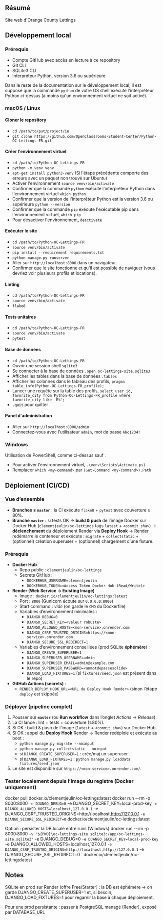 ## Résumé

Site web d'Orange County Lettings

## Développement local

### Prérequis

- Compte GitHub avec accès en lecture à ce repository
- Git CLI
- SQLite3 CLI
- Interpréteur Python, version 3.6 ou supérieure

Dans le reste de la documentation sur le développement local, il est supposé que la commande `python` de votre OS shell exécute l'interpréteur Python ci-dessus (à moins qu'un environnement virtuel ne soit activé).

### macOS / Linux

#### Cloner le repository

- `cd /path/to/put/project/in`
- `git clone https://github.com/OpenClassrooms-Student-Center/Python-OC-Lettings-FR.git`

#### Créer l'environnement virtuel

- `cd /path/to/Python-OC-Lettings-FR`
- `python -m venv venv`
- `apt-get install python3-venv` (Si l'étape précédente comporte des erreurs avec un paquet non trouvé sur Ubuntu)
- Activer l'environnement `source venv/bin/activate`
- Confirmer que la commande `python` exécute l'interpréteur Python dans l'environnement virtuel
`which python`
- Confirmer que la version de l'interpréteur Python est la version 3.6 ou supérieure `python --version`
- Confirmer que la commande `pip` exécute l'exécutable pip dans l'environnement virtuel, `which pip`
- Pour désactiver l'environnement, `deactivate`

#### Exécuter le site

- `cd /path/to/Python-OC-Lettings-FR`
- `source venv/bin/activate`
- `pip install --requirement requirements.txt`
- `python manage.py runserver`
- Aller sur `http://localhost:8000` dans un navigateur.
- Confirmer que le site fonctionne et qu'il est possible de naviguer (vous devriez voir plusieurs profils et locations).

#### Linting

- `cd /path/to/Python-OC-Lettings-FR`
- `source venv/bin/activate`
- `flake8`

#### Tests unitaires

- `cd /path/to/Python-OC-Lettings-FR`
- `source venv/bin/activate`
- `pytest`

#### Base de données

- `cd /path/to/Python-OC-Lettings-FR`
- Ouvrir une session shell `sqlite3`
- Se connecter à la base de données `.open oc-lettings-site.sqlite3`
- Afficher les tables dans la base de données `.tables`
- Afficher les colonnes dans le tableau des profils, `pragma table_info(Python-OC-Lettings-FR_profile);`
- Lancer une requête sur la table des profils, `select user_id, favorite_city from
  Python-OC-Lettings-FR_profile where favorite_city like 'B%';`
- `.quit` pour quitter

#### Panel d'administration

- Aller sur `http://localhost:8000/admin`
- Connectez-vous avec l'utilisateur `admin`, mot de passe `Abc1234!`

### Windows

Utilisation de PowerShell, comme ci-dessus sauf :

- Pour activer l'environnement virtuel, `.\venv\Scripts\Activate.ps1` 
- Remplacer `which <my-command>` par `(Get-Command <my-command>).Path`





## Déploiement (CI/CD)

### Vue d’ensemble
- **Branches ≠ `master`** : la CI exécute `flake8` + `pytest` avec couverture ≥ 80%.
- **Branche `master`** : si tests OK → **build & push** de l’image Docker sur Docker Hub
  (`clementjeulin/oc-lettings` tags `latest` + `<commit_sha>`) → **déclenchement** du
  déploiement Render via **Deploy Hook** → Render redémarre le conteneur et exécute :
  `migrate` + `collectstatic` + (optionnel) création superuser + (optionnel) chargement d’une fixture.

### Prérequis
- **Docker Hub**
  - Repo public : `clementjeulin/oc-lettings`
  - Secrets GitHub :  
    - `DOCKERHUB_USERNAME=clementjeulin`  
    - `DOCKERHUB_TOKEN=<Access Token Docker Hub (Read/Write)>`
- **Render (Web Service → Existing Image)**
  - Image : `docker.io/clementjeulin/oc-lettings:latest`
  - Port : `8000` (Gunicorn écoute sur `0.0.0.0:8000`)
  - Start command : _vide_ (on garde le `CMD` du Dockerfile)
  - Variables d’environnement minimales :
    - `DJANGO_DEBUG=0`
    - `DJANGO_SECRET_KEY=<valeur robuste>`
    - `DJANGO_ALLOWED_HOSTS=<mon-service>.onrender.com`
    - `DJANGO_CSRF_TRUSTED_ORIGINS=https://<mon-service>.onrender.com`
    - `DJANGO_SECURE_SSL_REDIRECT=1`
  - Variables d’environnement conseillées (prod SQLite **éphémère**) :
    - `DJANGO_CREATE_SUPERUSER=1`
    - `DJANGO_SUPERUSER_USERNAME=admin`
    - `DJANGO_SUPERUSER_EMAIL=admin@example.com`
    - `DJANGO_SUPERUSER_PASSWORD=<unmotdepassesolide>`
    - `DJANGO_LOAD_FIXTURES=1` (si `fixtures/seed.json` est présent dans le repo)
- **GitHub Actions (secrets)** :
  - `RENDER_DEPLOY_HOOK_URL=<URL du Deploy Hook Render>` (sinon l’étape `deploy` est skippée)

### Déployer (pipeline complet)
1. Pousser sur **`master`** (ou **Run workflow** dans l’onglet *Actions* → *Release*).
2. La CI lance : lint + tests + couverture (≥80%).  
3. Si OK : build & push de l’image (`latest` + `<commit_sha>`) sur Docker Hub.
4. Si OK : appel du **Deploy Hook** Render → Render redéploie et exécute au boot :
   - `python manage.py migrate --noinput`
   - `python manage.py collectstatic --noinput`
   - si `DJANGO_CREATE_SUPERUSER=1` : crée/maj un superuser
   - si `DJANGO_LOAD_FIXTURES=1` : `python manage.py loaddata fixtures/seed.json`
5. Le site est disponible sur `https://<mon-service>.onrender.com/`.



### Tester localement depuis l’image du registre (Docker uniquement)
docker pull docker.io/clementjeulin/oc-lettings:latest
docker run --rm -p 8000:8000 `
  -e DJANGO_DEBUG=0 `
  -e DJANGO_SECRET_KEY=local-prod-key `
  -e DJANGO_ALLOWED_HOSTS=localhost,127.0.0.1 `
  -e DJANGO_CSRF_TRUSTED_ORIGINS=http://localhost,http://127.0.0.1 `
  -e DJANGO_SECURE_SSL_REDIRECT=0 `
  docker.io/clementjeulin/oc-lettings:latest

Option : persister la DB locale entre runs (Windows)
docker run --rm -p 8000:8000 `
  -v "${PWD}\oc-lettings-site.sqlite3:/app/oc-lettings-site.sqlite3" `
  -e DJANGO_DEBUG=0 `
  -e DJANGO_SECRET_KEY=local-prod-key `
  -e DJANGO_ALLOWED_HOSTS=localhost,127.0.0.1 `
  -e DJANGO_CSRF_TRUSTED_ORIGINS=http://localhost,http://127.0.0.1 `
  -e DJANGO_SECURE_SSL_REDIRECT=0 `
  docker.io/clementjeulin/oc-lettings:latest

## Notes 
SQLite en prod sur Render (offre Free/Starter) : la DB est éphémère → on garde
DJANGO_CREATE_SUPERUSER=1 et, si besoin, DJANGO_LOAD_FIXTURES=1 pour regarnir la base à chaque déploiement.

Pour une prod persistante : passer à PostgreSQL managé (Render), exposé par DATABASE_URL